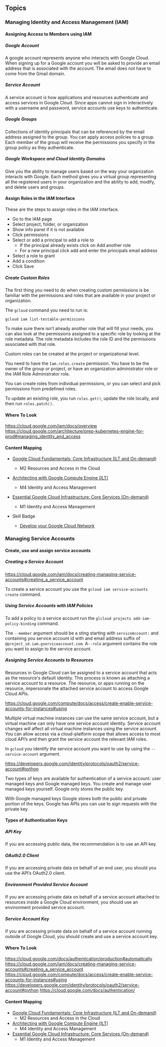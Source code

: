 
## Topics

### Managing Identity and Access Management (IAM)

#### Assigning Access to Members using IAM

##### Google Account
A google account represents anyone who interacts with Google Cloud. When signing up for a Google account you will be asked to provide an email address that is associated with the account. The email does not have to come from the Gmail domain.

##### Service Account
A service account is how applications and resources authenticate and access services in Google Cloud. Since apps cannot sign in interactively with a username and password, service accounts use keys to authenticate.

##### Google Groups
Collections of identity principals that can be referenced by the email address assigned to the group. You can apply access policies to a group. Each member of the group will receive the permissions you specify in the group policy as they authenticate.

##### Google Workspace and Cloud Identity Domains
Give you the ability to manage users based on the way your organization interacts with Google. Each method gives you a virtual group representing all the registered users in your organization and the ability to add, modify, and delete users and groups.

#### Assign Roles in the IAM Interface

These are the steps to assign roles in the IAM interface. 
- Go to the IAM page 
- Select project, folder, or organization 
- Show info panel if it is not available 
- Click permissions 
- Select or add a principal to add a role to 
	- If the principal already exists click on Add another role
	- For a new principal click add and enter the principals email address 
- Select a role to grant 
- Add a condition 
- Click Save

##### Create Custom Roles

The first thing you need to do when creating custom permissions is be familiar with the permissions and roles that are available in your project or organization.

The `gcloud` command you need to run is:

```
gcloud iam list-testable-permissions
```

To make sure there isn’t already another role that will fill your needs, you can also look at the permissions assigned to a specific role by looking at the role metadata. The role metadata includes the role ID and the permissions associated with that role.

Custom roles can be created at the project or organizational level.

You need to have the `Iam.roles.create` permission. You have to be the owner of the group or project, or have an organization administrator role or the IAM Role Administrator role.

You can create roles from individual permissions, or you can select and pick permissions from predefined roles.

To update an existing role, you run `roles.get()`, update the role locally, and then run `roles.patch()`.


#### Where To Look

https://cloud.google.com/iam/docs/overview
https://cloud.google.com/architecture/prep-kubernetes-engine-for-prod#managing_identity_and_access

#### Content Mapping

- [Google Cloud Fundamentals: Core Infrastructure (ILT and On-demand)](https://www.cloudskillsboost.google/course_templates/60)
	- M2 Resources and Access in the Cloud
- [Architecting with Google Compute Engine (ILT)](https://cloud.google.com/learn/training/class-schedule#/title=Architecting_with_Google_Compute_Engine)
	- M4 Identity and Access Management
- [Essential Google Cloud Infrastructure: Core Services (On-demand)](https://www.cloudskillsboost.google/course_templates/49)
	- M1 Identity and Access Management

- Skill Badge
	- [Develop your Google Cloud Network](https://www.cloudskillsboost.google/course_templates/625)


### Managing Service Accounts

#### Create, use and assign service accounts

##### Creating a Service Account

https://cloud.google.com/iam/docs/creating-managing-service-accounts#creating_a_service_account

To create a service account you use the `gcloud iam service-accounts create` command.

##### Using Service Accounts with IAM Policies

To add a policy to a service account run the `glcloud projects add-iam-policy-binding` command. 

The `--member` argument should be a sting starting with `serviceAccount:` and containing you service account id with and email address suffix of `@project_id.iam.gserviceaccount.com`. A`--role` argument contains the role you want to assign to the service account.

##### Assigning Service Accounts to Resources

Resources in Google Cloud can be assigned to a service account that acts as the resource's default identity. This process is known as attaching a service account to a resource. The resource, or apps running on the resource, impersonate the attached service account to access Google Cloud APIs.

https://cloud.google.com/compute/docs/access/create-enable-service-accounts-for-instances#using

Multiple virtual machine instances can use the same service account, but a virtual machine can only have one service account identity. Service account changes will affect all virtual machine instances using the service account. You can allow access via a cloud-platform scope that allows access to most cloud API’s and then grant the service account the relevant IAM roles.

In `gcloud` you identify the service account you want to use by using the `--service-account` argument.

https://developers.google.com/identity/protocols/oauth2/service-account#python

Two types of keys are available for authentication of a service account: user managed keys and Google managed keys. You create and manage user managed keys yourself. Google only stores the public key.

With Google managed keys Google stores both the public and private portion of the keys. Google has APIs you can use to sign requests with the private key.

#### Types of Authentication Keys

##### API Key
If you are accessing public data, the recommendation is to use an API key.

##### OAuth2.0 Client
If you are accessing private data on behalf of an end user, you should you use the API’s OAuth2.0 client.

##### Environment Provided Service Account
If you are accessing private data on behalf of a service account attached to resources inside a Google Cloud environment, you should use an environment provided service account.

##### Service Account Key
If you are accessing private data on behalf of a service account running outside of Google Cloud, you should create and use a service account key.

#### Where To Look

https://cloud.google.com/docs/authentication/production#automatically
https://cloud.google.com/iam/docs/creating-managing-service-accounts#creating_a_service_account
https://cloud.google.com/compute/docs/access/create-enable-service-accounts-for-instances#using
https://developers.google.com/identity/protocols/oauth2/service-account#python
https://cloud.google.com/docs/authentication/


#### Content Mapping

- [Google Cloud Fundamentals: Core Infrastructure (ILT and On-demand)](https://www.cloudskillsboost.google/course_templates/60)
	- M2 Resources and Access in the Cloud
- [Architecting with Google Compute Engine (ILT)](https://cloud.google.com/learn/training/class-schedule#/title=Architecting_with_Google_Compute_Engine)
	- M4 Identity and Access Management
- [Essential Google Cloud Infrastructure: Core Services (On-demand)](https://www.cloudskillsboost.google/course_templates/49)
	- M1 Identity and Access Management


